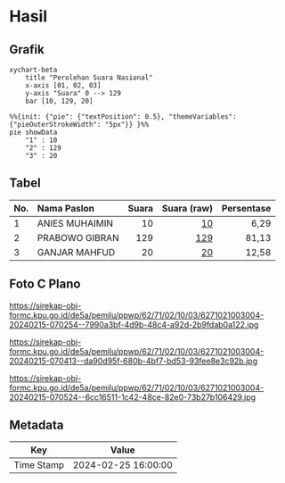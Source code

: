 # Hasil

## Grafik

```mermaid
xychart-beta
    title "Perolehan Suara Nasional"
    x-axis [01, 02, 03]
    y-axis "Suara" 0 --> 129
    bar [10, 129, 20]
```

```mermaid
%%{init: {"pie": {"textPosition": 0.5}, "themeVariables": {"pieOuterStrokeWidth": "5px"}} }%%
pie showData
    "1" : 10
    "2" : 129
    "3" : 20
```

## Tabel

| No. | Nama Paslon    | Suara | Suara (raw) | Persentase |
|:--- |:-------------- | -----:| -----------:| ----------:|
| 1   | ANIES MUHAIMIN | 10    | [10][p-1]   | 6,29       |
| 2   | PRABOWO GIBRAN | 129   | [129][p-2]  | 81,13      |
| 3   | GANJAR MAHFUD  | 20    | [20][p-3]   | 12,58      |


[p-1]: https://github.com/gigit-pemilu/pemilu-2024/blob/main/pilpres/hitung-suara/sub/62-kalimantan-tengah/sub/71-kota-palangkaraya/sub/02-bukit-batu/sub/1003-banturung/sub/004-tps/sub/paslon-1.txt
[p-2]: https://github.com/gigit-pemilu/pemilu-2024/blob/main/pilpres/hitung-suara/sub/62-kalimantan-tengah/sub/71-kota-palangkaraya/sub/02-bukit-batu/sub/1003-banturung/sub/004-tps/sub/paslon-2.txt
[p-3]: https://github.com/gigit-pemilu/pemilu-2024/blob/main/pilpres/hitung-suara/sub/62-kalimantan-tengah/sub/71-kota-palangkaraya/sub/02-bukit-batu/sub/1003-banturung/sub/004-tps/sub/paslon-3.txt

## Foto C Plano

https://sirekap-obj-formc.kpu.go.id/de5a/pemilu/ppwp/62/71/02/10/03/6271021003004-20240215-070254--7990a3bf-4d9b-48c4-a92d-2b9fdab0a122.jpg

https://sirekap-obj-formc.kpu.go.id/de5a/pemilu/ppwp/62/71/02/10/03/6271021003004-20240215-070413--da90d95f-680b-4bf7-bd53-93fee8e3c92b.jpg

https://sirekap-obj-formc.kpu.go.id/de5a/pemilu/ppwp/62/71/02/10/03/6271021003004-20240215-070524--6cc16511-1c42-48ce-82e0-73b27b106429.jpg


## Metadata

| Key        | Value               |
| ---------- | ------------------- |
| Time Stamp | 2024-02-25 16:00:00 |



